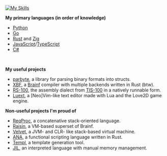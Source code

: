 [![My Skills](https://skillicons.dev/icons?i=py,js,html,css,cs,rust,git,lua,neovim,vscode,apple,windows,npm,nodejs,idea,rider,c,cpp,zig,java,blender)](https://skillicons.dev)
<br>

<!--
what are you doing snooping around in here?
-->
**My primary languages (in order of knowledge)**
- [Python](https://www.python.org)
- [Go](https://go.dev)
- [Rust](https://www.rust-lang.org) and [Zig](https://ziglang.org)
- [JavaScript](https://en.m.wikipedia.org/wiki/JavaScript)/[TypeScript](https://en.m.wikipedia.org/wiki/TypeScript)
- [C#](https://en.wikipedia.org/wiki/C_Sharp_(programming_language))

<br>

**My useful projects**
* [parbyte](https://github.com/voidwyrm-2/parbyte), a library for parsing binary formats into structs.
* [XBF](https://github.com/voidwyrm-2/xbf), a [Brainf](<https://en.wikipedia.org/wiki/Brainfuck>) compiler with multiple backends written in Rust (btw).
* [RS-100](https://github.com/voidwyrm-2/rs-100), the assembly dialect from [TIS-100](<https://www.zachtronics.com/tis-100/>) in a natively runnable form.
* [Luext](https://github.com/voidwyrm-2/luext), a [Neo]Vim-like text editor made with Lua and the Love2D game engine.

**Non-useful projects I'm proud of**
* [ReqProc](https://github.com/voidwyrm-2/reqproc), a concatenative stack-oriented language.
* [Raisin](https://github.com/voidwyrm-2/raisin), a VM-based superset of Brainf.
* [Velvet](https://github.com/voidwyrm-2/velvet-vm), a JVM- and CLR- like stack-based virtual machine.
* [ANA](https://github.com/voidwyrm-2/ana), a functional scripting language written in Rust.
* [Templ](https://github.com/voidwyrm-2/templ), a template generation tool.
* [JIL](https://github.com/voidwyrm-2/jil), an interpreted language with manual memory management.
